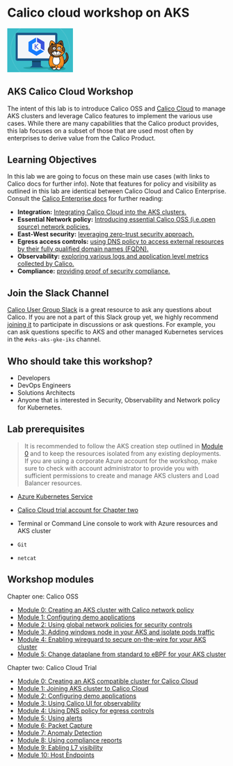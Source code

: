 # Calico cloud workshop on AKS

<img src="modules/img/calico-on-aks.png" alt="Calicocloud on AKS" width="30%"/>

## AKS Calico Cloud Workshop

The intent of this lab is to introduce Calico OSS and [Calico Cloud](https://www.calicocloud.io/?utm_campaign=calicocloud&utm_medium=digital&utm_source=microsoft) to manage AKS clusters and leverage Calico features to implement the various use cases. While there are many capabilities that the Calico product provides, this lab focuses on a subset of those that are used most often by enterprises to derive value from the Calico Product. 


## Learning Objectives

In this lab we are going to focus on these main use cases (with links to Calico docs for further info). Note that features for policy and visibility as outlined in this lab are identical between Calico Cloud and Calico Enterprise. Consult the [Calico Enterprise docs](https://docs.tigera.io/) for further reading:

- **Integration:** [Integrating Calico Cloud into the AKS clusters.](https://docs.calicocloud.io/install/system-requirements)
- **Essential Network policy:** [Introducing essential Calico OSS (i.e.open source) network policies.](https://docs.projectcalico.org/security/tutorials/calico-policy)
- **East-West security:** [leveraging zero-trust security approach.](https://docs.tigera.io/security/adopt-zero-trust)
- **Egress access controls:** [using DNS policy to access external resources by their fully qualified domain names (FQDN).](https://docs.calicocloud.io/use-cases/security-controls/global-egress)
- **Observability:** [exploring various logs and application level metrics collected by Calico.](https://docs.calicocloud.io/use-cases/troubleshoot-apps)
- **Compliance:** [providing proof of security compliance.](https://docs.tigera.io/compliance/)

## Join the Slack Channel

[Calico User Group Slack](https://slack.projectcalico.org/) is a great resource to ask any questions about Calico. If you are not a part of this Slack group yet, we highly recommend [joining it](https://slack.projectcalico.org/) to participate in discussions or ask questions. For example, you can ask questions specific to AKS and other managed Kubernetes services in the `#eks-aks-gke-iks` channel.

## Who should take this workshop?
- Developers
- DevOps Engineers
- Solutions Architects
- Anyone that is interested in Security, Observability and Network policy for Kubernetes.


## Lab prerequisites

>It is recommended to follow the AKS creation step outlined in [Module 0](modules/calicocloud/creating-aks-cluster.md) and to keep the resources isolated from any existing deployments. If you are using a corporate Azure account for the workshop, make sure to check with account administrator to provide you with sufficient permissions to create and manage AKS clusters and Load Balancer resources.

- [Azure Kubernetes Service](https://docs.microsoft.com/en-us/azure/aks/intro-kubernetes)
- [Calico Cloud trial account for Chapter two](https://www.calicocloud.io/?utm_campaign=calicocloud&utm_medium=digital&utm_source=microsoft)
- Terminal or Command Line console to work with Azure resources and AKS cluster
 
- `Git`
- `netcat`

## Workshop modules

Chapter one: Calico OSS

- [Module 0: Creating an AKS cluster with Calico network policy](modules/calicooss/creating-aks-calico-policy.md)
- [Module 1: Configuring demo applications](modules/calicooss/configuring-demo-apps.md)
- [Module 2: Using global network policies for security controls](modules/calicooss/using-security-controls.md)
- [Module 3: Adding windows node in your AKS and isolate pods traffic](modules/calicooss/calico-for-windows.md)
- [Module 4: Enabling wireguard to secure on-the-wire for your AKS cluster](modules/calicooss/wireguard-encryption.md)
- [Module 5: Change dataplane from standard to eBPF for your AKS cluster](modules/calicooss/ebpf-dataplane.md)


Chapter two: Calico Cloud Trial 

- [Module 0: Creating an AKS compatible cluster for Calico Cloud](modules/calicocloud/creating-aks-cluster.md)
- [Module 1: Joining AKS cluster to Calico Cloud](modules/calicocloud/joining-aks-to-calico-cloud.md)
- [Module 2: Configuring demo applications](modules/calicocloud/configuring-demo-apps.md)
- [Module 3: Using Calico UI for observability](modules/calicocloud/using-observability-tools.md)
- [Module 4: Using DNS policy for egress controls](modules/calicocloud/using-dns-controls.md)
- [Module 5: Using alerts](modules/calicocloud/using-alerts.md)
- [Module 6: Packet Capture](modules/calicocloud/packet-capture.md)
- [Module 7: Anomaly Detection](modules/calicocloud/anomaly-detection.md)
- [Module 8: Using compliance reports](modules/calicocloud/using-compliance-reports.md)
- [Module 9: Eabling L7 visibility](modules/calicocloud/enable-l7-visibility.md)
- [Module 10: Host Endpoints](modules/calicocloud/host-end-point.md)





